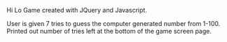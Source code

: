 Hi Lo Game created with JQuery and Javascript.

User is given 7 tries to guess the computer generated number from 1-100. Printed out number of tries left at the bottom of the game screen page.
